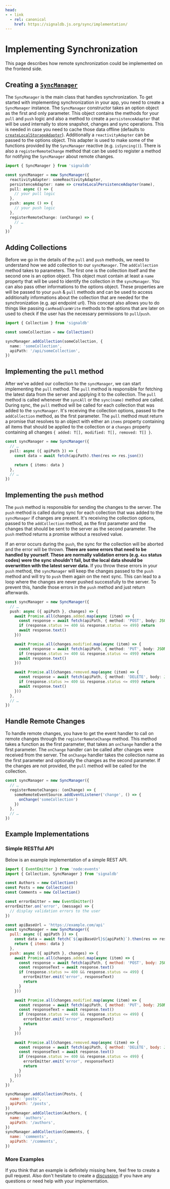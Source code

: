 ```yaml
---
head:
- - link
  - rel: canonical
    href: https://signaldb.js.org/sync/implementation/
---
```


# Implementing Synchronization

This page describes how remote synchronization could be implemented on the frontend side.

## Creating a [`SyncManager`](/sync/reference/)

The `SyncManager` is the main class that handles synchronization. To get started with implementing synchronization in your app, you need to create a `SyncManager` instance. The `SyncManager` constructor takes an option object as the first and only parameter. This object contains the methods for your `pull` and `push` logic and also a method to create a `persistenceAdapter` that will be used internally to store snapshot, changes and sync operations. This is needed in case you need to cache those data offline (defaults to [`createLocalStorageAdapter`](/data-persistence/local-storage/)).
Additionally a `reactivityAdapter` can be passed to the options object. This adapter is used to make some of the functions provided by the `SyncManager` reactive (e.g. `isSyncing()`). There is also a `registerRemoteChange` method that can be used to register a method for notifying the `SyncManager` about remote changes.

```ts
import { SyncManager } from 'signaldb'

const syncManager = new SyncManager({
  reactivityAdapter: someReactivityAdapter,
  persistenceAdapter: name => createLocalPersistenceAdapter(name),
  pull: async () => {
    // your pull logic
  },
  push: async () => {
    // your push logic
  },
  registerRemoteChange: (onChange) => {
    // …
  }
})
```
## Adding Collections

Before we go in the details of the `pull` and `push` methods, we need to understand how we add collection to our `syncManager`. The `addCollection` method takes to parameters. The first one is the collection itself and the second one is an option object. This object must contain at least a `name` property that will be used to identify the collection in the `syncManager`. You can also pass other informations to the options object. These properties are will be passed to your `push` & `pull` methods and can be used to access additionally informations about the collection that are needed for the synchronization (e.g. api endpoint url). This concept also allows you to do things like passing `canRead`/`canWrite` methods to the options that are later on used to check if the user has the necessary permissions to `pull`/`push`.

```ts
import { Collection } from 'signaldb'

const someCollection = new Collection()

syncManager.addCollection(someCollection, {
  name: 'someCollection',
  apiPath: '/api/someCollection',
})
```

## Implementing the `pull` method

After we've added our collection to the `syncManager`, we can start implementing the `pull` method. The `pull` method is responsible for fetching the latest data from the server and applying it to the collection. The `pull` method is called whenever the `syncAll` or the `sync(name)` method are called. During sync, the `pull` method will be called for each collection that was added to the `syncManager`. It's receiving the collection options, passed to the `addCollection` method, as the first parameter. The `pull` method must return a promise that resolves to an object with either an `items` property containing all items that should be applied to the collection or a `changes` property containing all changes `{ added: T[], modified: T[], removed: T[] }`.

```ts
const syncManager = new SyncManager({
  // …
  pull: async ({ apiPath }) => {
    const data = await fetch(apiPath).then(res => res.json())

    return { items: data }
  },
  // …
})
```

## Implementing the `push` method

The `push` method is responsible for sending the changes to the server. The `push` method is called during sync for each collection that was added to the `syncManager` if changes are present. It's receiving the collection options, passed to the `addCollection` method, as the first parameter and the changes that should be sent to the server as the second parameter. The `push` method returns a promise without a resolved value.

If an error occurs during the `push`, the sync for the collection will be aborted and the error will be thrown.
**There are some errors that need to be handled by yourself. These are normally validation errors (e.g. `4xx` status codes) were the sync shouldn't fail, but the local data should be overwritten with the latest server data.**
If you throw these errors in your `push` method, the `syncManager` will keep the changes passed to the `push` method and will try to `push` them again on the next sync. This can lead to a loop where the changes are never pushed successfully to the server. To prevent this, handle those errors in the `push` method and just return afterwards.

```ts
const syncManager = new SyncManager({
  // …
  push: async ({ apiPath }, changes) => {
    await Promise.all(changes.added.map(async (item) => {
      const response = await fetch(apiPath, { method: 'POST', body: JSON.stringify(item) })
      if (response.status >= 400 && response.status <= 499) return
      await response.text()
    }))

    await Promise.all(changes.modified.map(async (item) => {
      const response = await fetch(apiPath, { method: 'PUT', body: JSON.stringify(item) })
      if (response.status >= 400 && response.status <= 499) return
      await response.text()
    }))

    await Promise.all(changes.removed.map(async (item) => {
      const response = await fetch(apiPath, { method: 'DELETE', body: JSON.stringify(item) })
      if (response.status >= 400 && response.status <= 499) return
      await response.text()
    }))
  },
  // …
})
```

## Handle Remote Changes

To handle remote changes, you have to get the event handler to call on remote changes through the `registerRemoteChange` method. This method takes a function as the first parameter, that takes an `onChange` handler a the first parameter. The `onChange` handler can be called after changes were received from the server. The `onChange` handler takes the collection name as the first parameter and optionally the changes as the second parameter. If the changes are not provided, the `pull` method will be called for the collection.

```ts
const syncManager = new SyncManager({
  // …
  registerRemoteChanges: (onChange) => {
    someRemoteEventSource.addEventListener('change', () => {
      onChange('someCollection')
    })
  },
  // …
})
```

## Example Implementations

### Simple RESTful API

Below is an example implementation of a simple REST API.

```js
import { EventEmitter } from 'node:events'
import { Collection, SyncManager } from 'signaldb'

const Authors = new Collection()
const Posts = new Collection()
const Comments = new Collection()

const errorEmitter = new EventEmitter()
errorEmitter.on('error', (message) => {
  // display validation errors to the user
})

const apiBaseUrl = 'https://example.com/api'
const syncManager = new SyncManager({
  pull: async ({ apiPath }) => {
    const data = await fetch(`${apiBaseUrl}${apiPath}`).then(res => res.json())
    return { items: data }
  },
  push: async ({ apiPath }, changes) => {
    await Promise.all(changes.added.map(async (item) => {
      const response = await fetch(apiPath, { method: 'POST', body: JSON.stringify(item) })
      const responseText = await response.text()
      if (response.status >= 400 && response.status <= 499) {
        errorEmitter.emit('error', responseText)
        return
      }
    }))

    await Promise.all(changes.modified.map(async (item) => {
      const response = await fetch(apiPath, { method: 'PUT', body: JSON.stringify(item) })
      const responseText = await response.text()
      if (response.status >= 400 && response.status <= 499) {
        errorEmitter.emit('error', responseText)
        return
      }
    }))

    await Promise.all(changes.removed.map(async (item) => {
      const response = await fetch(apiPath, { method: 'DELETE', body: JSON.stringify(item) })
      const responseText = await response.text()
      if (response.status >= 400 && response.status <= 499) {
        errorEmitter.emit('error', responseText)
        return
      }
    }))
  },
})

syncManager.addCollection(Posts, {
  name: 'posts',
  apiPath: '/posts',
})
syncManager.addCollection(Authors, {
  name: 'authors',
  apiPath: '/authors',
})
syncManager.addCollection(Comments, {
  name: 'comments',
  apiPath: '/comments',
})
```

### More Examples

If you think that an example is definitely missing here, feel free to create a pull request.
Also don't hesitate to create a [discussion](https://github.com/maxnowack/signaldb/discussions/new/choose) if you have any questions or need help with your implementation.
